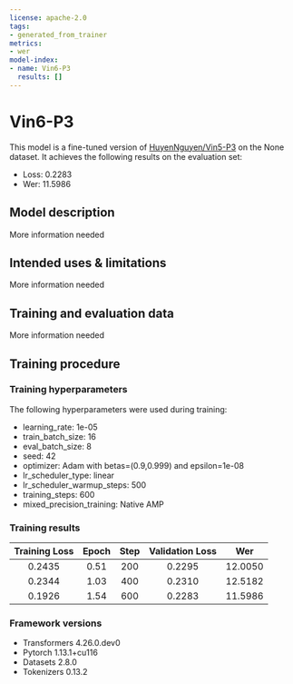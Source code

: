 ```yaml
---
license: apache-2.0
tags:
- generated_from_trainer
metrics:
- wer
model-index:
- name: Vin6-P3
  results: []
---
```


<!-- This model card has been generated automatically according to the information the Trainer had access to. You
should probably proofread and complete it, then remove this comment. -->

# Vin6-P3

This model is a fine-tuned version of [HuyenNguyen/Vin5-P3](https://huggingface.co/HuyenNguyen/Vin5-P3) on the None dataset.
It achieves the following results on the evaluation set:
- Loss: 0.2283
- Wer: 11.5986

## Model description

More information needed

## Intended uses & limitations

More information needed

## Training and evaluation data

More information needed

## Training procedure

### Training hyperparameters

The following hyperparameters were used during training:
- learning_rate: 1e-05
- train_batch_size: 16
- eval_batch_size: 8
- seed: 42
- optimizer: Adam with betas=(0.9,0.999) and epsilon=1e-08
- lr_scheduler_type: linear
- lr_scheduler_warmup_steps: 500
- training_steps: 600
- mixed_precision_training: Native AMP

### Training results

| Training Loss | Epoch | Step | Validation Loss | Wer     |
|:-------------:|:-----:|:----:|:---------------:|:-------:|
| 0.2435        | 0.51  | 200  | 0.2295          | 12.0050 |
| 0.2344        | 1.03  | 400  | 0.2310          | 12.5182 |
| 0.1926        | 1.54  | 600  | 0.2283          | 11.5986 |


### Framework versions

- Transformers 4.26.0.dev0
- Pytorch 1.13.1+cu116
- Datasets 2.8.0
- Tokenizers 0.13.2
